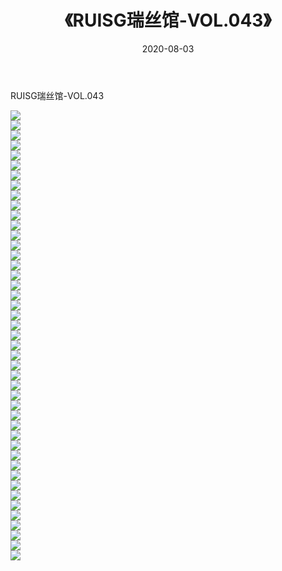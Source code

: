 ﻿---
layout: post
title:  《RUISG瑞丝馆-VOL.043》
date:   2020-08-03
img: http://img.660000.xyz/Sharelink/网络美图/2020/RUISG瑞丝馆-VOL.043/000.jpg
categories: [美女, 清纯, 唯美]
---

RUISG瑞丝馆-VOL.043

  ![](http://img.660000.xyz/Sharelink/网络美图/2020/RUISG瑞丝馆-VOL.043/001.jpg) <br> ![](http://img.660000.xyz/Sharelink/网络美图/2020/RUISG瑞丝馆-VOL.043/002.jpg) <br> ![](http://img.660000.xyz/Sharelink/网络美图/2020/RUISG瑞丝馆-VOL.043/003.jpg) <br> ![](http://img.660000.xyz/Sharelink/网络美图/2020/RUISG瑞丝馆-VOL.043/004.jpg) <br> ![](http://img.660000.xyz/Sharelink/网络美图/2020/RUISG瑞丝馆-VOL.043/005.jpg) <br> ![](http://img.660000.xyz/Sharelink/网络美图/2020/RUISG瑞丝馆-VOL.043/006.jpg) <br> ![](http://img.660000.xyz/Sharelink/网络美图/2020/RUISG瑞丝馆-VOL.043/007.jpg) <br> ![](http://img.660000.xyz/Sharelink/网络美图/2020/RUISG瑞丝馆-VOL.043/008.jpg) <br> ![](http://img.660000.xyz/Sharelink/网络美图/2020/RUISG瑞丝馆-VOL.043/009.jpg) <br> ![](http://img.660000.xyz/Sharelink/网络美图/2020/RUISG瑞丝馆-VOL.043/010.jpg) <br> ![](http://img.660000.xyz/Sharelink/网络美图/2020/RUISG瑞丝馆-VOL.043/011.jpg) <br> ![](http://img.660000.xyz/Sharelink/网络美图/2020/RUISG瑞丝馆-VOL.043/012.jpg) <br> ![](http://img.660000.xyz/Sharelink/网络美图/2020/RUISG瑞丝馆-VOL.043/013.jpg) <br> ![](http://img.660000.xyz/Sharelink/网络美图/2020/RUISG瑞丝馆-VOL.043/014.jpg) <br> ![](http://img.660000.xyz/Sharelink/网络美图/2020/RUISG瑞丝馆-VOL.043/015.jpg) <br> ![](http://img.660000.xyz/Sharelink/网络美图/2020/RUISG瑞丝馆-VOL.043/016.jpg) <br> ![](http://img.660000.xyz/Sharelink/网络美图/2020/RUISG瑞丝馆-VOL.043/017.jpg) <br> ![](http://img.660000.xyz/Sharelink/网络美图/2020/RUISG瑞丝馆-VOL.043/018.jpg) <br> ![](http://img.660000.xyz/Sharelink/网络美图/2020/RUISG瑞丝馆-VOL.043/019.jpg) <br> ![](http://img.660000.xyz/Sharelink/网络美图/2020/RUISG瑞丝馆-VOL.043/020.jpg) <br> ![](http://img.660000.xyz/Sharelink/网络美图/2020/RUISG瑞丝馆-VOL.043/021.jpg) <br> ![](http://img.660000.xyz/Sharelink/网络美图/2020/RUISG瑞丝馆-VOL.043/022.jpg) <br> ![](http://img.660000.xyz/Sharelink/网络美图/2020/RUISG瑞丝馆-VOL.043/023.jpg) <br> ![](http://img.660000.xyz/Sharelink/网络美图/2020/RUISG瑞丝馆-VOL.043/024.jpg) <br> ![](http://img.660000.xyz/Sharelink/网络美图/2020/RUISG瑞丝馆-VOL.043/025.jpg) <br> ![](http://img.660000.xyz/Sharelink/网络美图/2020/RUISG瑞丝馆-VOL.043/026.jpg) <br> ![](http://img.660000.xyz/Sharelink/网络美图/2020/RUISG瑞丝馆-VOL.043/027.jpg) <br> ![](http://img.660000.xyz/Sharelink/网络美图/2020/RUISG瑞丝馆-VOL.043/028.jpg) <br> ![](http://img.660000.xyz/Sharelink/网络美图/2020/RUISG瑞丝馆-VOL.043/029.jpg) <br> ![](http://img.660000.xyz/Sharelink/网络美图/2020/RUISG瑞丝馆-VOL.043/030.jpg) <br> ![](http://img.660000.xyz/Sharelink/网络美图/2020/RUISG瑞丝馆-VOL.043/031.jpg) <br> ![](http://img.660000.xyz/Sharelink/网络美图/2020/RUISG瑞丝馆-VOL.043/032.jpg) <br> ![](http://img.660000.xyz/Sharelink/网络美图/2020/RUISG瑞丝馆-VOL.043/033.jpg) <br> ![](http://img.660000.xyz/Sharelink/网络美图/2020/RUISG瑞丝馆-VOL.043/034.jpg) <br> ![](http://img.660000.xyz/Sharelink/网络美图/2020/RUISG瑞丝馆-VOL.043/035.jpg) <br> ![](http://img.660000.xyz/Sharelink/网络美图/2020/RUISG瑞丝馆-VOL.043/036.jpg) <br> ![](http://img.660000.xyz/Sharelink/网络美图/2020/RUISG瑞丝馆-VOL.043/037.jpg) <br> ![](http://img.660000.xyz/Sharelink/网络美图/2020/RUISG瑞丝馆-VOL.043/038.jpg) <br> ![](http://img.660000.xyz/Sharelink/网络美图/2020/RUISG瑞丝馆-VOL.043/039.jpg) <br> ![](http://img.660000.xyz/Sharelink/网络美图/2020/RUISG瑞丝馆-VOL.043/040.jpg) <br> ![](http://img.660000.xyz/Sharelink/网络美图/2020/RUISG瑞丝馆-VOL.043/041.jpg) <br> ![](http://img.660000.xyz/Sharelink/网络美图/2020/RUISG瑞丝馆-VOL.043/042.jpg) <br> ![](http://img.660000.xyz/Sharelink/网络美图/2020/RUISG瑞丝馆-VOL.043/043.jpg) <br> ![](http://img.660000.xyz/Sharelink/网络美图/2020/RUISG瑞丝馆-VOL.043/044.jpg) <br> ![](http://img.660000.xyz/Sharelink/网络美图/2020/RUISG瑞丝馆-VOL.043/045.jpg) <br>